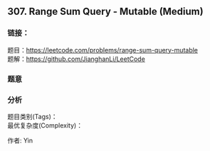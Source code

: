 ## 307. Range Sum Query - Mutable (Medium)

### **链接**：
题目：https://leetcode.com/problems/range-sum-query-mutable  
题解：https://github.com/JianghanLi/LeetCode

### **题意**



### **分析**  
题目类别(Tags)：  
最优复杂度(Complexity)：  



作者: Yin
